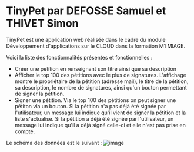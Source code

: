 # TinyPet par DEFOSSE Samuel et THIVET Simon

TinyPet est une application web réalisée dans le cadre du module Développement d'applications sur le CLOUD dans la formation M1 MIAGE.

Voici la liste des fonctionnalités présentes et fonctionnelles :
* Créer une petition en renseignant son titre ainsi que sa description
* Afficher le top 100 des pétitions avec le plus de signatures. L'affichage montre le propriétaire de la pétition (adresse mail), le titre de la pétition, sa description, le nombre de signatures, ainsi qu'un bouton permettant de signer la pétition.
* Signer une pétition. Via le top 100 des pétitions on peut signer une pétiton via un bouton. Si la pétition n'a pas déjà été signée par l'utilisateur, un message lui indique qu'il vient de signer la pétition et la liste s'actualise. Si la pétition a déjà été signée par l'utilisateur, un message lui indique qu'il a déjà signé celle-ci et elle n'est pas prise en compte.

Le schéma des données est le suivant :
![image](https://user-images.githubusercontent.com/43376319/122567873-717adf00-d049-11eb-917c-ea002ef8b392.png)
